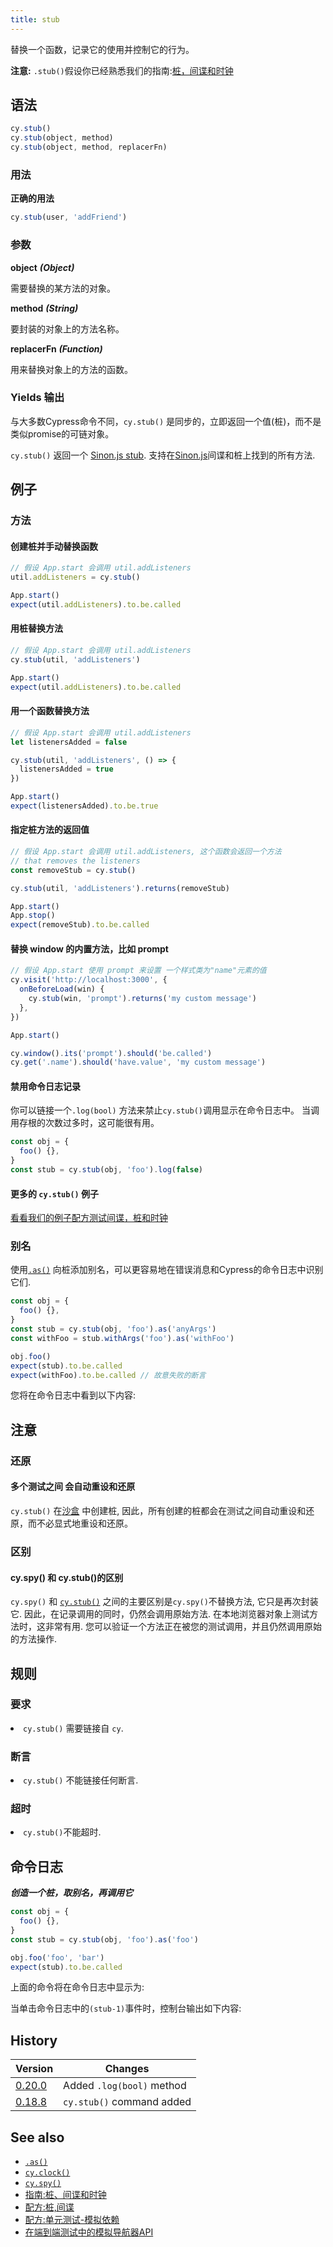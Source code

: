 ```yaml
---
title: stub
---
```


替换一个函数，记录它的使用并控制它的行为。

<Alert type="info">

**注意:** `.stub()`假设你已经熟悉我们的指南:[桩，间谍和时钟](/guides/guides/stubs-spies-and-clocks)

</Alert>

## 语法

```javascript
cy.stub()
cy.stub(object, method)
cy.stub(object, method, replacerFn)
```

### 用法

**<Icon name="check-circle" color="green"></Icon> 正确的用法**

```javascript
cy.stub(user, 'addFriend')
```

### 参数

**<Icon name="angle-right"></Icon> object** **_(Object)_**

需要替换的某方法的对象。

**<Icon name="angle-right"></Icon> method** **_(String)_**

要封装的对象上的方法名称。

**<Icon name="angle-right"></Icon> replacerFn** **_(Function)_**

用来替换对象上的方法的函数。

### Yields 输出 [<Icon name="question-circle"/>](/guides/core-concepts/introduction-to-cypress#Subject-Management)

与大多数Cypress命令不同，`cy.stub()` 是同步的，立即返回一个值(桩)，而不是类似promise的可链对象。

`cy.stub()` 返回一个 [Sinon.js stub](http://sinonjs.org). 支持在[Sinon.js](http://sinonjs.org)间谍和桩上找到的所有方法.

## 例子

### 方法

#### 创建桩并手动替换函数

```javascript
// 假设 App.start 会调用 util.addListeners
util.addListeners = cy.stub()

App.start()
expect(util.addListeners).to.be.called
```

#### 用桩替换方法

```javascript
// 假设 App.start 会调用 util.addListeners
cy.stub(util, 'addListeners')

App.start()
expect(util.addListeners).to.be.called
```

#### 用一个函数替换方法

```javascript
// 假设 App.start 会调用 util.addListeners
let listenersAdded = false

cy.stub(util, 'addListeners', () => {
  listenersAdded = true
})

App.start()
expect(listenersAdded).to.be.true
```

#### 指定桩方法的返回值

```javascript
// 假设 App.start 会调用 util.addListeners, 这个函数会返回一个方法
// that removes the listeners
const removeStub = cy.stub()

cy.stub(util, 'addListeners').returns(removeStub)

App.start()
App.stop()
expect(removeStub).to.be.called
```

#### 替换 window 的内置方法，比如 prompt

```javascript
// 假设 App.start 使用 prompt 来设置 一个样式类为"name"元素的值
cy.visit('http://localhost:3000', {
  onBeforeLoad(win) {
    cy.stub(win, 'prompt').returns('my custom message')
  },
})

App.start()

cy.window().its('prompt').should('be.called')
cy.get('.name').should('have.value', 'my custom message')
```

#### 禁用命令日志记录

你可以链接一个`.log(bool)` 方法来禁止`cy.stub()`调用显示在命令日志中。 当调用存根的次数过多时，这可能很有用。

```javascript
const obj = {
  foo() {},
}
const stub = cy.stub(obj, 'foo').log(false)
```

#### 更多的 `cy.stub()` 例子

<Alert type="info">

[看看我们的例子配方测试间谍，桩和时钟](/examples/examples/recipes#Stubbing-and-spying)

</Alert>

### 别名

使用[`.as()`](/api/commands/as) 向桩添加别名，可以更容易地在错误消息和Cypress的命令日志中识别它们.

```javascript
const obj = {
  foo() {},
}
const stub = cy.stub(obj, 'foo').as('anyArgs')
const withFoo = stub.withArgs('foo').as('withFoo')

obj.foo()
expect(stub).to.be.called
expect(withFoo).to.be.called // 故意失败的断言
```

您将在命令日志中看到以下内容:

<DocsImage src="/img/api/stub/stubs-with-aliases-and-error-in-command-log.png" alt="stubs with aliases" ></DocsImage>

## 注意

### 还原

#### 多个测试之间 会自动重设和还原

`cy.stub()` 在[沙盒](http://sinonjs.org/releases/v2.0.0/sandbox/) 中创建桩, 因此，所有创建的桩都会在测试之间自动重设和还原，而不必显式地重设和还原。

### 区别

#### cy.spy() 和 cy.stub()的区别

`cy.spy()` 和 [`cy.stub()`](/api/commands/stub) 之间的主要区别是`cy.spy()`不替换方法, 它只是再次封装它. 因此，在记录调用的同时，仍然会调用原始方法. 在本地浏览器对象上测试方法时，这非常有用. 您可以验证一个方法正在被您的测试调用，并且仍然调用原始的方法操作.

## 规则

### 要求 [<Icon name="question-circle"/>](/guides/core-concepts/introduction-to-cypress#Chains-of-Commands)

<List><li>`cy.stub()` 需要链接自 `cy`.</li></List>

### 断言 [<Icon name="question-circle"/>](/guides/core-concepts/introduction-to-cypress#Assertions)

<List><li>`cy.stub()` 不能链接任何断言.</li></List>

### 超时 [<Icon name="question-circle"/>](/guides/core-concepts/introduction-to-cypress#Timeouts)

<List><li>`cy.stub()`不能超时.</li></List>

## 命令日志

**_创造一个桩，取别名，再调用它_**

```javascript
const obj = {
  foo() {},
}
const stub = cy.stub(obj, 'foo').as('foo')

obj.foo('foo', 'bar')
expect(stub).to.be.called
```

上面的命令将在命令日志中显示为:

<DocsImage src="/img/api/stub/stub-in-command-log.png" alt="Command Log stub" ></DocsImage>

当单击命令日志中的`(stub-1)`事件时，控制台输出如下内容:

<DocsImage src="/img/api/stub/inspect-the-stubbed-object-and-any-calls-or-arguments-made.png" alt="Console Log stub" ></DocsImage>

## History

| Version                                       | Changes                   |
| --------------------------------------------- | ------------------------- |
| [0.20.0](/guides/references/changelog#0-20.0) | Added `.log(bool)` method |
| [0.18.8](/guides/references/changelog#0-18-8) | `cy.stub()` command added |

## See also

- [`.as()`](/api/commands/as)
- [`cy.clock()`](/api/commands/clock)
- [`cy.spy()`](/api/commands/spy)
- [指南:桩、间谍和时钟](/guides/guides/stubs-spies-and-clocks)
- [配方:桩,间谍](/examples/examples/recipes#Stubbing-and-spying)
- [配方:单元测试-模拟依赖](/examples/examples/recipes)
- [在端到端测试中的模拟导航器API](https://glebbahmutov.com/blog/stub-navigator-api/)
